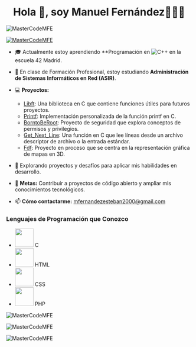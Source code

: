 <h1 align="center">Hola 👋, soy Manuel Fernández👨🏻‍💻</h1>

<p align="left"> 
  <img src="https://komarev.com/ghpvc/?username=MasterCodeMFE&label=Profile%20views&color=0e75b6&style=flat" alt="MasterCodeMFE" />
</p>

<p align="left"> 
  <a href="https://github.com/ryo-ma/github-profile-trophy">
    <img src="https://github-profile-trophy.vercel.app/?username=MasterCodeMFE" alt="MasterCodeMFE" />
  </a>
</p>

- 🎓 Actualmente estoy aprendiendo **Programación en ![C++](https://img.shields.io/badge/-C%2B%2B-00599C?style=flat&logo=c%2B%2B&logoColor=white) en la escuela 42 Madrid.
- 📘 En clase de Formación Profesional, estoy estudiando **Administración de Sistemas Informáticos en Red (ASIR)**.
- 💻 **Proyectos:**
  - [Libft](link_al_proyecto_libft): Una biblioteca en C que contiene funciones útiles para futuros proyectos.
  - [Printf](link_al_proyecto_printf): Implementación personalizada de la función printf en C.
  - [BorntoBeRoot](link_al_proyecto_borntoberoot): Proyecto de seguridad que explora conceptos de permisos y privilegios.
  - [Get_Next_Line](link_al_proyecto_get_next_line): Una función en C que lee líneas desde un archivo descriptor de archivo o la entrada estándar.
  - [Fdf](link_al_proyecto_fdf): Proyecto en proceso que se centra en la representación gráfica de mapas en 3D.

- 💼 Explorando proyectos y desafíos para aplicar mis habilidades en desarrollo.
- 🚀 **Metas:** Contribuir a proyectos de código abierto y ampliar mis conocimientos tecnológicos.
- 📫 **Cómo contactarme:** [mfernandezesteban2000@gmail.com](mailto:mfernandezesteban2000@gmail.com)

### Lenguajes de Programación que Conozco
- <img src="https://github.com/MasterCodeMFE/MasterCodeMFE/assets/139508718/21890e6e-f50f-4778-a31b-15e028b5687b" width="50" height="50"> C
- <img src="https://github.com/MasterCodeMFE/MasterCodeMFE/assets/139508718/792aa39c-43bc-435d-b0e1-7b4ecb0124bc" width="50" height="50"> HTML
- <img src="https://github.com/MasterCodeMFE/MasterCodeMFE/assets/139508718/02ca4143-8698-4474-985a-298db43fbfa8" width="50" height="50"> CSS
- <img src="https://github.com/MasterCodeMFE/MasterCodeMFE/assets/139508718/b3b26e66-1eec-44f1-b8bb-c4383f16c5d7" width="50" height="50"> PHP



<p>
  <img align="left" src="https://github-readme-stats.vercel.app/api/top-langs?username=MasterCodeMFE&show_icons=true&locale=en&layout=compact" alt="MasterCodeMFE" />
</p>

<p>&nbsp;</p>

<p>
  <img align="center" src="https://github-readme-stats.vercel.app/api?username=MasterCodeMFE&show_icons=true&locale=en" alt="MasterCodeMFE" />
</p>

<p>
  <img align="center" src="https://github-readme-streak-stats.herokuapp.com/?user=MasterCodeMFE&" alt="MasterCodeMFE" />
</p>

